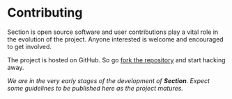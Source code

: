 # Contributing

Section is open source software and user contributions play a vital role in the evolution of the project. Anyone interested is welcome and encouraged to get involved.

The project is hosted on GitHub. So go [fork the repository](https://github.com/iclanzan/section) and start hacking away.

_We are in the very early stages of the development of **Section**. Expect some guidelines to be published here as the project matures._
